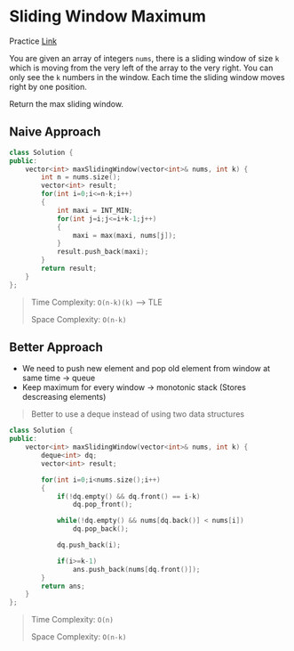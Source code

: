 # Sliding Window Maximum

Practice [Link](https://leetcode.com/problems/sliding-window-maximum/description/)


You are given an array of integers `nums`, there is a sliding window of size `k` which is moving from the very left of the array to the very right. You can only see the `k` numbers in the window. Each time the sliding window moves right by one position.

Return the max sliding window.


## Naive Approach

```cpp
class Solution {
public:
    vector<int> maxSlidingWindow(vector<int>& nums, int k) {
        int n = nums.size();
        vector<int> result;
        for(int i=0;i<=n-k;i++)
        {
            int maxi = INT_MIN;
            for(int j=i;j<=i+k-1;j++)
            {
                maxi = max(maxi, nums[j]);
            }
            result.push_back(maxi);
        }
        return result;
    }
};
```

> Time Complexity: `O(n-k)(k)` --> TLE
>
> Space Complexity: `O(n-k)`

## Better Approach

- We need to push new element and pop old element from window at same time ->  queue
- Keep maximum for every window -> monotonic stack (Stores descreasing elements)

> Better to use a deque instead of using two data structures


```cpp
class Solution {
public:
    vector<int> maxSlidingWindow(vector<int>& nums, int k) {
        deque<int> dq;
        vector<int> result;

        for(int i=0;i<nums.size();i++)
        {
            if(!dq.empty() && dq.front() == i-k)
                dq.pop_front();

            while(!dq.empty() && nums[dq.back()] < nums[i])
                dq.pop_back();

            dq.push_back(i);

            if(i>=k-1)
                ans.push_back(nums[dq.front()]);
        }
        return ans;
    }
};
```

> Time Complexity: `O(n)`
>
> Space Complexity: `O(n-k)`
